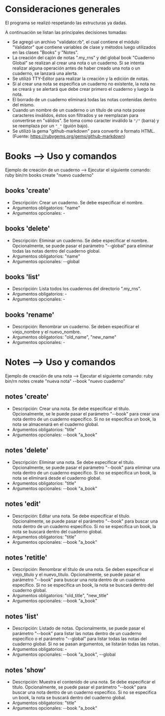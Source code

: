 # Consideraciones generales

El programa se realizó respetando las estructuras ya dadas.

A continuación se listan las principales decisiones tomadas:

-   Se agregó un archivo "validator.rb", el cual contiene el módulo "Validator" que contiene variables de clase y métodos luego utilizados en las clases "Books" y "Notes".
-   La creación del cajón de notas ".my_rns" y del global book "Cuaderno Global" se realizan al crear una nota o un cuaderno. Si se intenta realizar alguna operación antes de haber creado una nota o un cuaderno, se lanzará una alerta.
-   Se utilizó TTY-Editor para realizar la creación y la edición de notas.
-   Si al crear una nota se especifica un cuaderno no existente, la nota no se creará y se alertará que debe crear primero el cuaderno y luego la nota.
-   El borrado de un cuaderno eliminará todas las notas contenidas dentro del mismo.
-   Cuando un nombre de un cuaderno o un título de una nota posee caracteres inválidos, éstos son filtrados y se reemplazan para convertirse en "válidos". Se toma como caracter inválido la `"/"` (barra) y se reemplaza por un `"_"` (guión bajo).
-   Se utilizó la gema "github-markdown" para convertir a formato HTML. (Fuente: https://rubygems.org/gems/github-markdown)

# Books --> Uso y comandos

Ejemplo de creación de un cuaderno --> Ejecutar el siguiente comando: ruby bin/rn books create "nuevo cuaderno"

## books 'create'

-   Descripción: Crear un cuaderno. Se debe especificar el nombre.
-   Argumentos obligatorios: "name"
-   Argumentos opcionales: -

## books 'delete'

-   Descripción: Eliminar un cuaderno. Se debe especificar el nombre. Opcionalmente, se puede pasar el parámetro "--global" para eliminar todas las notas dentro del cuaderno global.
-   Argumentos obligatorios: "name"
-   Argumentos opcionales: --global

## books 'list'

-   Descripción: Lista todos los cuadernos del directorio ".my_rns".
-   Argumentos obligatorios: -
-   Argumentos opcionales: -

## books 'rename'

-   Descripción: Renombrar un cuaderno. Se deben especificar el viejo_nombre y el nuevo_nombre.
-   Argumentos obligatorios: "old_name", "new_name"
-   Argumentos opcionales: -

# Notes --> Uso y comandos

Ejemplo de creación de una nota --> Ejecutar el siguiente comando: ruby bin/rn notes create "nueva nota" --book "nuevo cuaderno"

## notes 'create'

-   Descripción: Crear una nota. Se debe especificar el título. Opcionalmente, se le puede pasar el parámetro "--book" para crear una nota dentro de un cuaderno específico. Si no se especifica un book, la nota se almacenará en el cuaderno global.
-   Argumentos obligatorios: "title"
-   Argumentos opcionales: --book "a_book"

## notes 'delete'

-   Descripción: Eliminar una nota. Se debe especificar el título. Opcionalmente, se puede pasar el parámetro "--book" para eliminar una nota dentro de un cuaderno específico. Si no se especifica un book, la nota se eliminará desde el cuaderno global.
-   Argumentos obligatorios: "title"
-   Argumentos opcionales: --book "a_book"

## notes 'edit'

-   Descripción: Editar una nota. Se debe especificar el título. Opcionalmente, se puede pasar el parámetro "--book" para buscar una nota dentro de un cuaderno específico. Si no se especifica un book, la nota se buscará dentro del cuaderno global.
-   Argumentos obligatorios: "title"
-   Argumentos opcionales: --book "a_book"

## notes 'retitle'

-   Descripción: Renombrar el título de una nota. Se deben especificar el viejo_titulo y el nuevo_titulo. Opcionalmente, se puede pasar el parámetro "--book" para buscar una nota dentro de un cuaderno específico. Si no se especifica un book, la nota se buscará dentro del cuaderno global.
-   Argumentos obligatorios: "old_title", "new_title"
-   Argumentos opcionales: --book "a_book"

## notes 'list'

-   Descripción: Listado de notas. Opcionalmente, se puede pasar el parámetro "--book" para listar las notas dentro de un cuaderno específico o el parámetro "--global" para listar todas las notas del cuaderno global. Si no se pasan argumentos, se listarán todas las notas.
-   Argumentos obligatorios: -
-   Argumentos opcionales: --book "a_book", --global

## notes 'show'

-   Descripción: Muestra el contenido de una nota. Se debe especificar el título. Opcionalmente, se puede pasar el parámetro "--book" para buscar una nota dentro de un cuaderno específico. Si no se especifica un book, la nota se buscará dentro del cuaderno global.
-   Argumentos obligatorios: "title"
-   Argumentos opcionales: --book "a_book"
